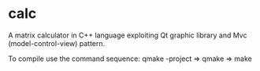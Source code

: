 # calc

A matrix calculator in C++ language exploiting Qt graphic library and Mvc (model-control-view) pattern.

To compile use the command sequence:  qmake -project ⇒ qmake ⇒ make
